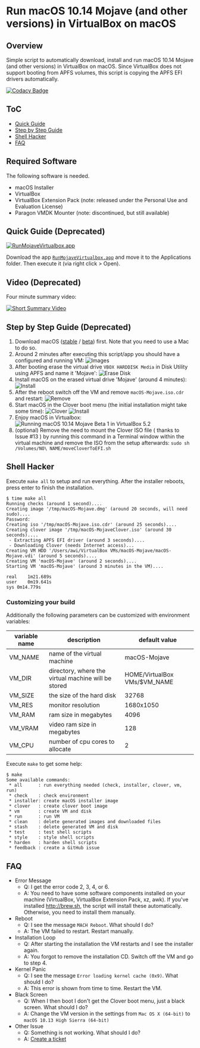 # Run macOS 10.14 Mojave (and other versions) in VirtualBox on macOS

## Overview

Simple script to automatically download, install and run macOS 10.14 Mojave (and other versions) in VirtualBox on macOS. Since VirtualBox does not support booting from APFS volumes, this script is copying the APFS EFI drivers automatically.

[![Codacy Badge](https://api.codacy.com/project/badge/Grade/722e2f9736844387b611945fb430d195)](https://app.codacy.com/app/AlexanderWillner/runMacOSinVirtualBox?utm_source=github.com&utm_medium=referral&utm_content=AlexanderWillner/runMacOSinVirtualBox&utm_campaign=Badge_Grade_Dashboard)

## ToC

 * [Quick Guide](#quick-guide)
 * [Step by Step Guide](#step-by-step-guide)
 * [Shell Hacker](#shell-hacker)
 * [FAQ](#faq)


##  Required Software

The following software is needed.

 * macOS Installer
 * VirtualBox
 * VirtualBox Extension Pack (note: released under the Personal Use and Evaluation License)
 * Paragon VMDK Mounter (note: discontinued, but still available)

##  Quick Guide (Deprecated)

[![RunMojaveVirtualbox.app](img/app.png)](https://github.com/AlexanderWillner/runMacOSinVirtualBox/releases/download/1.2/RunMojaveVirtualbox.app.zip)

Download the app [```RunMojaveVirtualbox.app```](https://github.com/AlexanderWillner/runMacOSinVirtualBox/releases/download/1.2/RunMojaveVirtualbox.app.zip) and move it to the Applications folder. Then execute it (via right click > Open).

##  Video (Deprecated)
 
Four minute summary video:

[![Short Summary Video](https://img.youtube.com/vi/Sr2_v_OtxIY/0.jpg)](https://youtu.be/Sr2_v_OtxIY)
 
## Step by Step Guide (Deprecated)

1. Download macOS ([stable](https://itunes.apple.com/us/app/macos-mojave/id1398502828?mt=12) / [beta](https://beta.apple.com/sp/betaprogram/redemption#macos)) first. Note that you need to use a Mac to do so.
2. Around 2 minutes after executing this script/app you should have a configured and running VM:
![Images](img/images.png)
3. After booting erase the virtual drive ```VBOX HARDDISK Media``` in Disk Utility using APFS and name it 'Mojave':
![Erase Disk](img/erase.png)
4. Install macOS on the erased virtual drive 'Mojave' (around 4 minutes):
![Install](img/install.png)
5. After the reboot switch off the VM and remove ```macOS-Mojave.iso.cdr``` and restart:
![Remove](img/remove.png)
6. Start macOS in the Clover boot menu (the initial installation might take some time):
![Clover](img/clover.png)
![Install](img/install2.png)
7. Enjoy macOS in Virtualbox:
![Running macOS 10.14 Mojave Beta 1 in VirtualBox 5.2](img/macosMojaveBeta1.png)
8. (optional) Remove the need to mount the Clover ISO file ( thanks to Issue #13 ) by running this command in a Terminal window within the virtual machine and remove the ISO from the setup afterwards:
```sudo sh /Volumes/NO\ NAME/moveCloverToEFI.sh```

## Shell Hacker

Execute ```make all``` to setup and run everything. After the installer reboots, press enter to finish the installation.

```
$ time make all
Running checks (around 1 second)....
Creating image '/tmp/macOS-Mojave.dmg' (around 20 seconds, will need sudo)....
Password:
Creating iso '/tmp/macOS-Mojave.iso.cdr' (around 25 seconds)....
Creating clover image '/tmp/macOS-MojaveClover.iso' (around 30 seconds)....
 - Extracting APFS EFI driver (around 3 seconds)....
 - Downloading Clover (needs Internet access)...
Creating VM HDD '/Users/awi/VirtualBox VMs/macOS-Mojave/macOS-Mojave.vdi' (around 5 seconds)....
Creating VM 'macOS-Mojave' (around 2 seconds)....
Starting VM 'macOS-Mojave' (around 3 minutes in the VM)....

real	1m21.689s
user	0m19.641s
sys	0m14.779s
```

### Customizing your build

Additionally the following parameters can be customized with environment variables:

| variable name | description                                         | default value                |
|---------------|-----------------------------------------------------|------------------------------|
| VM_NAME       | name of the virtual machine                         | macOS-Mojave                 |
| VM_DIR        | directory, where the virtual machine will be stored | HOME/VirtualBox VMs/$VM_NAME |
| VM_SIZE       | the size of the hard disk                           | 32768                        |
| VM_RES        | monitor resolution                                  | 1680x1050                    |
| VM_RAM        | ram size in megabytes                               | 4096                         |
| VM_VRAM       | video ram size in megabytes                         | 128                          |
| VM_CPU        | number of cpu cores to allocate                     | 2                            |


Execute ```make``` to get some help:

```
$ make
Some available commands:
 * all      : run everything needed (check, installer, clover, vm, run)
 * check    : check environment
 * installer: create macOS installer image
 * clover   : create clover boot image
 * vm       : create VM and disk
 * run      : run VM
 * clean    : delete generated images and downloaded files
 * stash    : delete generated VM and disk
 * test     : test shell scripts
 * style    : style shell scripts
 * harden   : harden shell scripts
 * feedback : create a GitHub issue
```

## FAQ

* Error Message
  * Q: I get the error code 2, 3, 4, or 6.
  * A: You need to have some software components installed on your machine (VirtualBox, VirtualBox Extension Pack, xz, awk). If you've installed http://brew.sh, the script will install these automatically. Otherwise, you need to install them manually.
* Reboot
  * Q: I see the message ```MACH Reboot```. What should I do?
  * A: The VM failed to restart. Restart manually.
* Installation Loop
  * Q: After starting the installation the VM restarts and I see the installer again.
  * A: You forgot to remove the installation CD. Switch off the VM and go to step 4.
* Kernel Panic
  * Q: I see the message ```Error loading kernel cache (0x9)```. What should I do?
  * A: This error is shown from time to time. Restart the VM.
* Black Screen
  * Q: When I then boot I don't get the Clover boot menu, just a black screen. What should I do?
  * A: Change the VM version in the settings from ```Mac OS X (64-bit)``` to ```macOS 10.13 High Sierra (64-bit)```
* Other Issue
  * Q: Something is not working. What should I do?
  * A: [Create a ticket](https://github.com/AlexanderWillner/runMacOSinVirtualBox/issues/new?template=bug_report.md)
